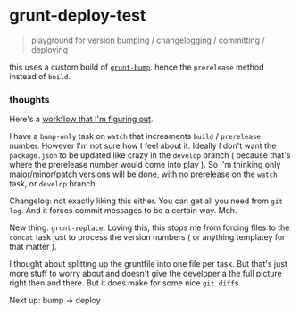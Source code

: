 # grunt-deploy-test

> playground for version bumping / changelogging / committing / deploying

this uses a custom build of [`grunt-bump`](https://github.com/kuatsure/grunt-bump). hence the `prerelease` method instead of `build`.

### thoughts

Here's a [workflow that I'm figuring out](http://d.pr/i/Czor).

I have a `bump-only` task on `watch` that increaments `build` / `prerelease` number. However I'm not sure how I feel about it. Ideally I don't want the `package.json` to be updated like crazy in the `develop` branch ( because that's where the prerelease number would come into play ). So I'm thinking only major/minor/patch versions will be done, with no prerelease on the `watch` task, or `develop` branch.

Changelog: not exactly liking this either. You can get all you need from `git log`. And it forces commit messages to be a certain way. Meh.

New thing: `grunt-replace`. Loving this, this stops me from forcing files to the `concat` task just to process the version numbers ( or anything templatey for that matter ).

I thought about splitting up the gruntfile into one file per task. But that's just more stuff to worry about and doesn't give the developer a the full picture right then and there. But it does make for some nice `git diff`s.

Next up: bump -> deploy
